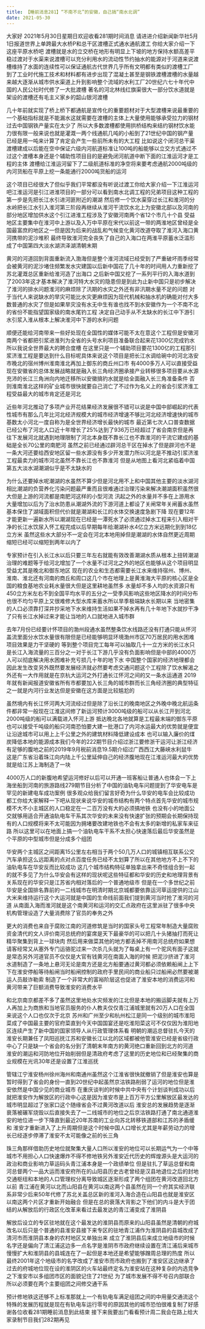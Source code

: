 ```yaml
---
title: 【睡前消息281】“不南不北”的安徽，自己搞“南水北调”
date: 2021-05-30
---
```


大家好 2021年5月30日星期日欢迎收看281期时间消息 请进进介绍新闻新华社5月1日报道世界上单跨最大水桥P和总干区渡槽正式通水通航渡工 你给大家介绍一下这座平原水桥吧
渡槽就是水的立交桥在地形有明显上下坡的地方保持水额高差平稳过渡对于水渠来说渡槽可以充分利用水的流动性节约抽水的能源对于河道来说渡槽维持了水面的连续性可以保证通航古代世界几乎所有文明都有类似的渡槽工厂
到了工业时代施工技术和材料都有进步出现了混凝土甚至是钢铁渡槽渡槽的水量越来越大逐渐从城市供水渠道上升到影响整个流域的水利工厂20世纪六七十年代中国的人民公社时代修了一大批渡槽
著名的河北林线红旗渠很大一部分饮水道就是架设的渡槽还有毛主义家乡的韶山银河渡槽

几十年前就实现了桥上桥下都通航是宣传化的重要题材对于大型渡槽来说最重要的一个基础指标就是不能漏水这就需要在渡槽的主体上大量使用能够承受拉力的钢材过去中国钢铁产量实在太少了
所以大多数渡槽都使用拱桥结构来结约钢材饮水能力很有限一般来说也就是灌溉一两个线通航几吨的小船到了21世纪中国的钢产量已经是用一吨来计算了肯定会产生一些前所未有的大工程
比如说这个闭河总干渠渡槽建成以后能在空中保证六级内河航道标准让100吨的船能够以立交方式通过不过这个渡槽本身还是个辅助性项目目的是避免闭河航道中断下面的江淮运河才是工程的主体
渡槽给江淮运河留下了二级航道标准的净空将来要考虑通航2000吨级的内河货船在平原上挖一条能通行2000吨货船的运河

这个项目已经很大了但似乎我们平常都没有听说过渡工你给大家介绍一下江淮运河吧江淮运河是引江进淮项目的一部分可以看到南水北调工程的兄弟项目这种工程的第一步是先把长江水引进河匪附近的潮湖
然后修一个饮水渠穿过长江和淮河的分水岭把长江水引入淮河第三阶段再继续从淮河干流饮水北上为安徽北部以及河南的部分地区增加供水这个引江进淮工程涉及了安徽河南两个省12个市几十个县
受益地区主要集中在淮河中上游以及入万中平原在宋代以前这一带的两淮地区曾经是全国最富庶的地区之一但是因为后来的战乱和气候变化黄河改道夺取了淮河入海口黄河携带的泥沙堆积
最终导致淮河完全丧失了自己的入海口在两淮平原蓄水泛滥形成了中国第四大淡水湖洪泽湖清朝末期

黄河的河道回到背面重新流入渤海但是整个淮河流域已经受到了严重破坏雨季经常会被黄河的泥沙堵住频繁发水灾建国以后新中国花了几十年的时间用人力重新挖了苏北灌溉总区重新给淮河造了出海口
之后新中国又挖了一系列平行的入海水道到了2003年这才基本解决了淮河特大水灾的隐患但是到此为止新中国只是初步解决了淮河的排水问题淮河的麻烦除了汛期的水灾之外还有非汛期水量不足的问题
对于当代人来说缺水的旱灾可能比水灾更麻烦因为现代机械和抽水机的确能对付大多数普通的水灾了但是如果旱灾没有水无中生有谁也找不到水安徽作为一个不南不北的省份不能指望国家级的南水尾钓工程
决定自己动手从不太缺水的长江中下游引水引浆入淮从根本上解决淮河中下游的水利问题

顺便还能给河南带来一些好处现在全国性的媒体可能不太在意这个工程但是安徽河南两个省都把引浆进淮列为全省的头号水利项目准备联合起来花1300亿完成钓水所以我说全世界最大的聘合度槽
在这里只是一个辅助项目要花1300亿的工程那引浆济淮工程是要达到什么目标呢具体来说这个项目是把长江水调给碗中的河北洛安市晚北的宿州博州淮南淮北再加上御东的商丘州口市
有4000多万人可以直接受益现在安徽省的总体发展战略就是融入长三角经济圈承接产业转移很多项目要从水源充沛的长江三角洲向内地迁移所以安徽搞钓水就是给全面融入长三角准备条件
否则淮南淮北这样的矿业城市很快就要自己消亡了不过作为名义上的省会引浆济淮工程受益最大的城市肯定还是河北

近些年河北推动了多项产业开花结果经济发展很不错可以说是中国中部崛起的代表性城市有那么几年比河北经济规模大的城市经济增速不够比河北经济增速快的城市基数太小河北一度自称为是全世界经济增长最快的城市
最近第七次人口普查数据已经公布了河北人口近十年增长了25%达到了936万已经超过了省会南京但是再往下发展河北就遇到地理限制了河北本身既不靠长江也不靠淮河的干流它建成的基础是全长70公里的南肥河
虽然之前已经通过辟河总干区在掉水了但是辟河也不是一条大河还要给西安地区留一些水源没有多少开发潜力所以河北是不推动引浆济淮工程最卖力的城市河北虽然不靠长江也不靠淮河
但是从地图上看河北紧临着中国第五大淡水湖潮湖似乎是不太缺水的

为什么还要掉水呢潮湖的水虽然不算少但是河北用不上和中国其他主要的淡水湖河相比潮湖的负营养化污染问题最严重而且很难通过治理污染来解决潮湖面积虽然很大但是上游的河流都是南肥河这样的小型河流
汛起之外的水量并不多在上游用水大量增加以后为了治水防患从潮湖外流的下游河道上都设了关闸常年关闸蓄水虽然基本保住了湖域面积但代价就是潮湖和长江的水体交换速度急剧下降
现在要12年才能更新一遍新水所以潮湖现在已经是一潭死水了必须通过掉水工程来引入相对干净的长江水饮尿入怀工程完成以后早期每年给潮湖补水4亿立方米远期化到到18亿立方米
虽然这些水大部分不一定会在河北本地用掉但是潮湖的水体自然更近周期缩短已经可以缩短到两年以内了

专家预计在引入长江水以后只要三年左右就能有效改善潮湖水质从根本上扭转潮湖治理的难题等于给河北增加了一个水量不过河北之外的地区也能够从这个项目明显受益尤其是晚北和御东地区
现在的农业和生态都需要长江水来维持宿州、博州、淮南、淮北还有河南的商丘和周口这几个市在地理上是黄淮海大平原的核心区是全国的粮食基地农业耗水量很大但是这里耕地虽然多
水量却不多人均的水资源只有450立方米左右不到全国平均水平的五分之一受季风影响这些地区降水的时间分布也很不均匀平原上又很难修大型水库来蓄水所以旱季极端缺水长期以来
当地密集的人口必须靠打深井抄采地下水来维持生活如果不掉水再有几十年地下水就抄干净了只有长江水掉过来才能让当地的人口就地进入城市群

去年7月份已经要计怀项目的渤州段通水虽然整条饮水线路还没有打通只能从怀河盖流里面分水饮水量很有限但是已经能够明显环境渤州市区70万居民的用水困难项目效果是力干坚硬的
等到整个项目完工每年可以抽取几十一立方米的长江水只是长江入海流量的三百分之一对于长江下游几乎没有负面影响但是中部的4000万人可以彻底解决用水困难补充亏损几十年的地下水
中国整个国家的经济地理都会因此发生改变另外既然要发展经济就必然要考虑交通问题这个工程除了饮水解渴之外还有一大作用就是在京杭大运河之外打通长江怀河之间的又一条水运通道
2019年就有新闻报道安徽省所有市都要加入长三角的城市群而长三角经济圈的典型特征之一就是内河行业发达但是安徽在这方面是比较尴尬的

虽然境内有长江怀河两大河流经过但是除了沿长江的晚南地区之外晚中晚北航运条件都非常一般现在江淮这间修了新运河预计3000吨级的船可以从长江开到河北2000吨级的船可以满载进入怀河上游
抵达晚北各地就算是工程最末端的御东平原也可以接受千吨级的船只河南恐怕要大建一批港口了内河水运最大的优势就是便宜让沿途城市可以用上上千公里之外的建筑材料降低建设成本
也可以输入廉价的煤炭降低本地的能源成本我们今年的222期节目介绍过浙江要修浙干运河让浙江经济有足够的腹地之前的2019年9月税前消息19.5期介绍过广西西江大藤峡水利鼠牛
这是广东省沿着珠江向内陆上千公里延伸自己的经济腹地现在江淮运河最大的优势就是给江苏上海制造了一块

4000万人口的新腹地希望运河修好以后可以开通一班客船让普通人也体会一下上海坐船到河南的旅游路线279期节目分析了中国的油轨电车问题提到了华安电车是罕见的新建电车成功案例
很多观众给我们留言好奇为什么华安的电车会比较成功都工你给大家解释一下吧从现状来说华安的城市结构有两个特点首先华安的城市规模不大不小主城区的人口稳定在一二百万没有大的必须搞地铁
也没有小的地面公交就够用适合开通油轨电车干系其次华安的未来没有快速扩张的预期会长期保持现有的人口规模将来不太可能因为拥堵要改建地铁也不会有太多的新增的私家车来征路
所以这里可以在地面上搞一个油轨电车干系不太担心快速落后最后华安虽然是个平原的中型城市但是分成多个组团

华安两个主城区之间距离15公里左右相当于两个50几万人口的城镇相互联系公交汽车承担这么远距离的点对点百度任务已经不太划算了所以在其他地方不上不下的油轨电车在华安反而比较成功
这几个城市结构特征单独拿出来不奇怪组合到一起的就不多见了为什么华安会有这样的现状呢这些特征都和华安的历史和地理背景有关系现在的华安只是江苏省内相对落后的一个普通地级市
但是在一个多世纪之前华安是全国排名靠前的一二线城市在明清时期北京城都要依靠运河草运提供的江山大米来维持运行这个大运河就是中国的生命线前面我们提到黄河当时抢了淮河的河道
从南面入海而淮河就是这个南黄河和运河的交汇点政府在这里派驻了很多中央机构管理设造了大量消费除了官员的奉务之外

更大的消费也来自于腐败江南的河道修筑是当时的国家头号工程常年制造大量腐败资金清代的文人评价南河总统府的宴席是天下最豪华的可以把几十头猪抽打而死让精华聚集到背上一球块肉
然后用来做菜其他的地方都丢掉不用南河总统府如果想请客经常又从塞外专门运骆驼过来一次杀几头就为了每桌上有一个驼风有面子这就是常态另外河道官员不仅仅是大官有钱黄河在南面入海的时候
把泥沙挤进了淮河水道制造了一条地上悬河无论是南方还是北方船要通过黄河都必须依赖船闸上上下下在淮安停船等待船闸当时船闸控制的政府手里民间的商业船只过船闸必然要被潮运人员敲诈勒索
制造了一个非常大的富裕阶层这也促进了淮安本地的消费运河和黄河带来了巨额消费导致淮安的消费水平

和北京南京都差不多了虽然这里地处水灾频发的江北但是本地的搬运脚夫就有上万人再加上为商旅和当地官员服务的仆人教夫仅仅青江浦城里就有20万人口在全国来说这个人口也仅次于北京
苏州和广州至少和杭州松江是同一个级别的城市淮阳菜成了中国最主要的官府菜直到今天中国国宴还是吃淮阳菜这可不仅仅因为淮阳地区连续产生了新中国的国家领导人从行政管理体系看
明朝的潮运总督驻扎今天的淮安长期兼任了凤阳巡抚江苏和安徽长江以北的区域都被他管淮安已经是省级行政中心了只是缺一个省会的名分到了清朝末年南方的黄河绝口重新回到北方的河道
淮安的潮运和河防地位开始削弱但是清政府考虑了这里的历史地位和已经聚集的商业规模在光讯30年还是设置了江淮巡抚

管辖江宁淮安杨州徐州海州和南通州虽然这个江淮省很快就撤销了但是淮安也算是暂时得到了省会的身份一直到20世纪中起虽然京沽铁路削弱了运河的地位但是淮安依然是中国少见的商业城市
在重庆谈判的时候中共中央有个计划谈判成功以后就把淮安作为解放区的行政中心这是因为淮安市是上百万平方公里解放区最发达的城市明显超过了张家口这个随缘省会不过黄河改道以后
淮安总的发展趋势是逐渐衰落被碾军烧毁以后直接失去了一二线城市的地位之后京沽铁路打通了南北通道淮安的地位进一步下降直到最近20年苏南的工业向苏北转移铁道部和江苏的矛盾缓和
淮安才重新进入了上升周期但是这个时候中国人口增长尤其是年薪劳动力的增长已经逐步停滞了淮安不太可能像之前的长三角

珠三角那样借助历史地位就聚集大量人口所以淮安的地位可以长期运气为一个中等城市不用担心人口快速爆炸不得不修地铁另外淮安近代历史的辉煌源头是大运河的政治和商业影响力草运码头青江浦本身是一个政绩单位
但是驻扎了草运总督和南河总督两个一品大运而淮安府所在的山阳县历史古老曾经是汉县地退位之后的封地交通枢纽和本地的人口管理权分离导致城区逐渐形成了两个组团在黄河改道回北方以前
青江浦在黄河以北而山阳县在黄河以南这两个县虽然在同一个府其实经济联系非常少后来50年代修了苏北关盖总区新的淮河入海合造在山阳县也就是淮安区以南这两个片区才重新开始融合
但是在总的衰落大背影之下他们的内斗是大于团结的从解放后的行政区化改革来看过去最发达的青江浦变成了淮阴县

解放后设立的专区驻地就在这个最发达的淮阴县而原来的山阳县虽然是清朝的府城改名以后只是个普通的县淮安县接下来专区的驻地青江浦作为淮阴县的县城改成了清河市而淮阴县本身的农村地区又单独出来
成立了淮阴县后来成立地级市的时候名字还是偏向了清江浦这边多一点名字是淮阴市市政府继续设置在清江浦后来城市慢慢扩大和淮阴县的县城连在了一起但是本地还是希望能够蹭周总理的热度
所以最终2001年这个地级市的名字改成了淮安市而市政府也搬到了淮安区这边继承了过去的府城地位现在设的淮阴区的火车站最终定名为淮安站在这种复杂的内选竞争之下淮安市以多组团市区的面貌记住了21世纪
为了城市发展不得不号召内部联合所以必须要在两个主要组团之间修交通干系

预计修地铁这还够不上标准那就上一个有轨电车满足组团之间的中用量交通流这个特殊的发展历程就是现在有轨电车运行零号的原因其他的城市恐怕很难复制了好感谢各位收看281期睡前消息到此结束
接下来我要出门看看预计周二我会在路上给大家录制节目我们282期再见